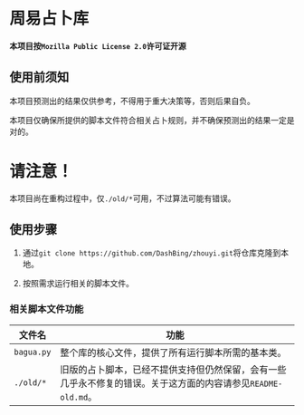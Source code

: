 # 周易占卜库

#### 本项目按`Mozilla Public License 2.0`许可证开源

## 使用前须知

本项目预测出的结果仅供参考，不得用于重大决策等，否则后果自负。

本项目仅确保所提供的脚本文件符合相关占卜规则，并不确保预测出的结果一定是对的。

# 请注意！

本项目尚在重构过程中，仅`./old/*`可用，不过算法可能有错误。

## 使用步骤

1. 通过`git clone https://github.com/DashBing/zhouyi.git`将仓库克隆到本地。

2. 按照需求运行相关的脚本文件。

### 相关脚本文件功能

|文件名|功能
|---|---
|`bagua.py`|整个库的核心文件，提供了所有运行脚本所需的基本类。
|`./old/*`|旧版的占卜脚本，已经不提供支持但仍然保留，会有一些几乎永不修复的错误。关于这方面的内容请参见`README-old.md`。
